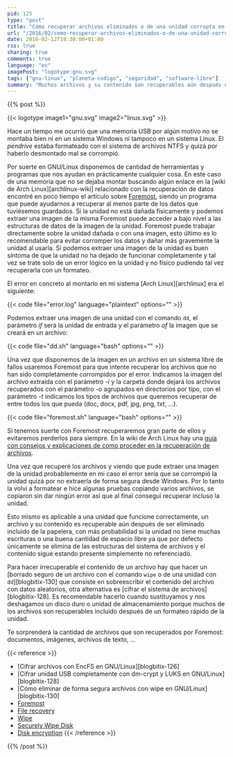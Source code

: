 ```yaml
---
pid: 125
type: "post"
title: "Cómo recuperar archivos eliminados o de una unidad corrupta en GNU/Linux"
url: "/2016/02/como-recuperar-archivos-eliminados-o-de-una-unidad-corrupta-en-gnu-linux/"
date: 2016-02-12T19:30:00+01:00
rss: true
sharing: true
comments: true
language: "es"
imagePost: "logotype:gnu.svg"
tags: ["gnu-linux", "planeta-codigo", "seguridad", "software-libre"]
summary: "Muchos archivos y su contenido son recuperables aún después de eliminados y liberado su espacio ocupado del sistema de archivos. Herramientas como Foremost son capaces de recuperar el contenido de un archivo si no ha sido sobreescrito accediendo a bajo nivel a los datos de la unidad, ya esté corrupta y de algún error al montarla o funcione perfectamente. Pudiendo extraer una imagen de la unidad seremos capaces de recuperar gran cantidad de archivos motivo por el cual al deshacernos de una unidad de almacenamiento es recomendable hacer un borrado seguro para evitar que información personal o confidencial sea obtenida con cualquier propósito."
---
```


{{% post %}}

{{< logotype image1="gnu.svg" image2="linux.svg" >}}

Hace un tiempo me ocurrió que una memoria USB por algún motivo no se montaba bien ni en un sistema Windows ni tampoco en un sistema Linux. El _pendrive_ estaba formateado con el sistema de archivos NTFS y quizá por haberlo desmontado mal se corrompió.

Por suerte en GNU/Linux disponemos de cantidad de herramientas y programas que nos ayudan en prácticamente cualquier cosa. En este caso de una memoria que no se dejaba montar buscando algún enlace en la [wiki de Arch Linux][archlinux-wiki] relacionado con la recuperación de datos encontré en poco tiempo el artículo sobre [Foremost](https://wiki.archlinux.org/index.php/Foremost), siendo un programa que puede ayudarnos a recuperar al menos parte de los datos que tuviésemos guardados. Si la unidad no está dañada físicamente y podemos extraer una imagen de la misma Foremost puede acceder a bajo nivel a las estructuras de datos de la imagen de la unidad. Foremost puede trabajar directamente sobre la unidad dañada o con una imagen, esto último es lo recomendable para evitar corromper los datos y dañar más gravemente la unidad al usarla. Si podemos extraer una imagen de la unidad es buen síntoma de que la unidad no ha dejado de funcionar completamente y tal vez se trate solo de un error lógico en la unidad y no físico pudiendo tal vez recuperarla con un formateo.

El error en concreto al montarlo en mi sistema [Arch Linux][archlinux] era el siguiente:

{{< code file="error.log" language="plaintext" options="" >}}

Podemos extraer una imagen de una unidad con el comando <code>dd</code>, el parámetro _if_ será la unidad de entrada y el parámetro _of_ la imagen que se creará en un archivo:

{{< code file="dd.sh" language="bash" options="" >}}

Una vez que disponemos de la imagen en un archivo en un sistema libre de fallos usaremos Foremost para que intente recuperar los archivos que no han sido completamente corrompidos por el error. Indicamos la imagen del archivo extraída con el parámetro _-i_ y la carpeta donde dejará los archivos recuperados con el parámetro _-o_ agrupados en directorios por tipo, con el parámetro _-t_ indicamos los tipos de archivos que queremos recuperar de entre todos los que pueda (doc, docx, pdf, jpg, png, txt, ...).

{{< code file="foremost.sh" language="bash" options="" >}}

Si tenemos suerte con Foremost recuperaremos gran parte de ellos y evitaremos perderlos para siempre. En la wiki de Arch Linux hay una [guía con consejos y explicaciones de como proceder en la recuperación de archivos](https://wiki.archlinux.org/index.php/file_recovery).

Una vez que recuperé los archivos y viendo que pude extraer una imagen de la unidad probablemente en mi caso el error sería que se corrompió la unidad quizá por no extraerla de forma segura desde Windows. Por lo tanto la volví a formatear e hice algunas pruebas copiando varios archivos, se copiaron sin dar ningún error así que al final conseguí recuperar incluso la unidad.

Esto mismo es aplicable a una unidad que funcione correctamente, un archivo y su contenido es recuperable aún después de ser eliminado incluido de la papelera, con más probabilidad si la unidad no tiene muchas escrituras o una buena cantidad de espacio libre ya que por defecto únicamente se elimina de las estructuras del sistema de archivos y el contenido sigue estando presente simplemente no referenciado.

Para hacer irrecuperable el contenido de un archivo hay que hacer un [borrado seguro de un archivo con el comando <code>wipe</code> o de una unidad con <code>dd</code>][blogbitix-130] que consiste en sobreescribir el contenido del archivo con datos aleatorios, otra alternativa es [cifrar el sistema de archivos][blogbitix-128]. Es recomendable hacerlo cuando sustituyamos y nos deshagamos un disco duro o unidad de almacenamiento porque muchos de los archivos son recuperables incluido después de un formateo rápido de la unidad.

Te sorprenderá la cantidad de archivos que son recuperados por Foremost: documentos, imágenes, archivos de texto, ...

{{< reference >}}
* [Cifrar archivos con EncFS en GNU/Linux][blogbitix-126]
* [Cifrar unidad USB completamente con dm-crypt y LUKS en GNU/Linux][blogbitix-128]
* [Cómo eliminar de forma segura archivos con wipe en GNU/Linux][blogbitix-130]
* [Foremost](https://wiki.archlinux.org/index.php/Foremost)
* [File recovery](https://wiki.archlinux.org/index.php/file_recovery)
* [Wipe](http://linux.die.net/man/1/wipe)
* [Securely Wipe Disk](https://wiki.archlinux.org/index.php/Securely_wipe_disk)
* [Disk encryption](https://wiki.archlinux.org/index.php/Disk_encryption)
{{< /reference >}}

{{% /post %}}
